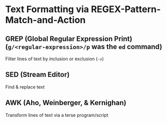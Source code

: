 # Text Formatting via REGEX-Pattern-Match-and-Action 

## GREP (Global Regular Expression Print) (`g/<regular-expression>/p` was the `ed` command)
Filter lines of text by inclusion or exclusion (`-v`)

## SED (Stream Editor)
Find & replace text

## AWK (Aho, Weinberger, & Kernighan)
Transform lines of text via a terse program/script
